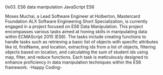 0x03. ES6 data manipulation JavaScript ES6


Moses Muchai, a Lead Software Engineer at Holberton, Mastercard Foundation ALX Software Engineering Short Specialization, is currently engaged in a project focused on ES6 Data Manipulation. This project encompasses various tasks aimed at honing skills in manipulating data within ECMAScript 2015 (ES6). The tasks include creating functions to handle tasks such as retrieving a basic list of objects with specific attributes like id, firstName, and location, extracting ids from a list of objects, filtering objects based on location, and calculating the sum of student ids using map, filter, and reduce functions. Each task is meticulously designed to enhance proficiency in data manipulation techniques within the ES6 framework.
                       -Happy Coding-
